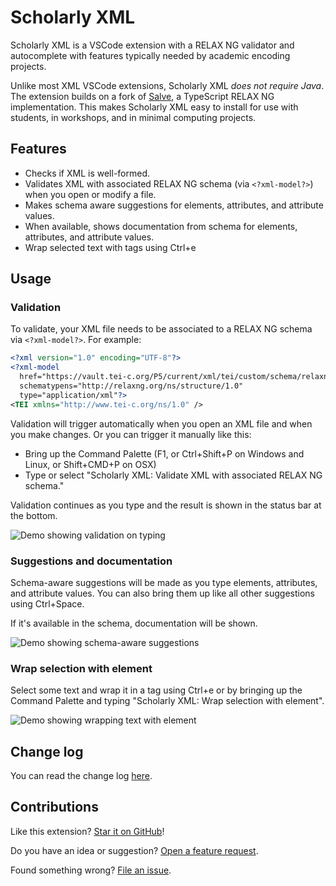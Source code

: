 # Scholarly XML

Scholarly XML is a VSCode extension with a RELAX NG validator and autocomplete with features typically needed by academic encoding projects.

Unlike most XML VSCode extensions, Scholarly XML _does not require Java_. The extension builds on a fork of [Salve](https://github.com/mangalam-research/salve), a TypeScript RELAX NG implementation. This makes Scholarly XML easy to install for use with students, in workshops, and in minimal computing projects.

## Features

* Checks if XML is well-formed.
* Validates XML with associated RELAX NG schema (via `<?xml-model?>`) when you open or modify a file.
* Makes schema aware suggestions for elements, attributes, and attribute values.
* When available, shows documentation from schema for elements, attributes, and attribute values.
* Wrap selected text with tags using Ctrl+e

## Usage

### Validation

To validate, your XML file needs to be associated to a RELAX NG schema via `<?xml-model?>`. For example:

```xml
<?xml version="1.0" encoding="UTF-8"?>
<?xml-model
  href="https://vault.tei-c.org/P5/current/xml/tei/custom/schema/relaxng/tei_all.rng"
  schematypens="http://relaxng.org/ns/structure/1.0"
  type="application/xml"?>
<TEI xmlns="http://www.tei-c.org/ns/1.0" />
```

Validation will trigger automatically when you open an XML file and when you make changes. Or you can trigger it manually like this:

* Bring up the Command Palette (F1, or Ctrl+Shift+P on Windows and Linux, or Shift+CMD+P on OSX)
* Type or select "Scholarly XML: Validate XML with associated RELAX NG schema."

Validation continues as you type and the result is shown in the status bar at the bottom.

![Demo showing validation on typing](https://github.com/raffazizzi/vscode-sxml/raw/main/images/rm-validate.gif)

### Suggestions and documentation

Schema-aware suggestions will be made as you type elements, attributes, and attribute values. You can also bring them up like all other suggestions using Ctrl+Space.

If it's available in the schema, documentation will be shown.

![Demo showing schema-aware suggestions](https://github.com/raffazizzi/vscode-sxml/raw/main/images/rm-suggestions.gif)

### Wrap selection with element

Select some text and wrap it in a tag using Ctrl+e or by bringing up the Command Palette and typing "Scholarly XML: Wrap selection with element".

![Demo showing wrapping text with element](https://github.com/raffazizzi/vscode-sxml/raw/main/images/rm-wrap.gif)

## Change log

You can read the change log [here](https://github.com/raffazizzi/vscode-sxml/blob/master/CHANGELOG.md).

## Contributions

Like this extension? [Star it on GitHub](https://github.com/raffazizzi/vscode-sxml/stargazers)!

Do you have an idea or suggestion? [Open a feature request](https://github.com/raffazizzi/vscode-sxml/issues).

Found something wrong? [File an issue](https://github.com/raffazizzi/vscode-sxml/issues).

